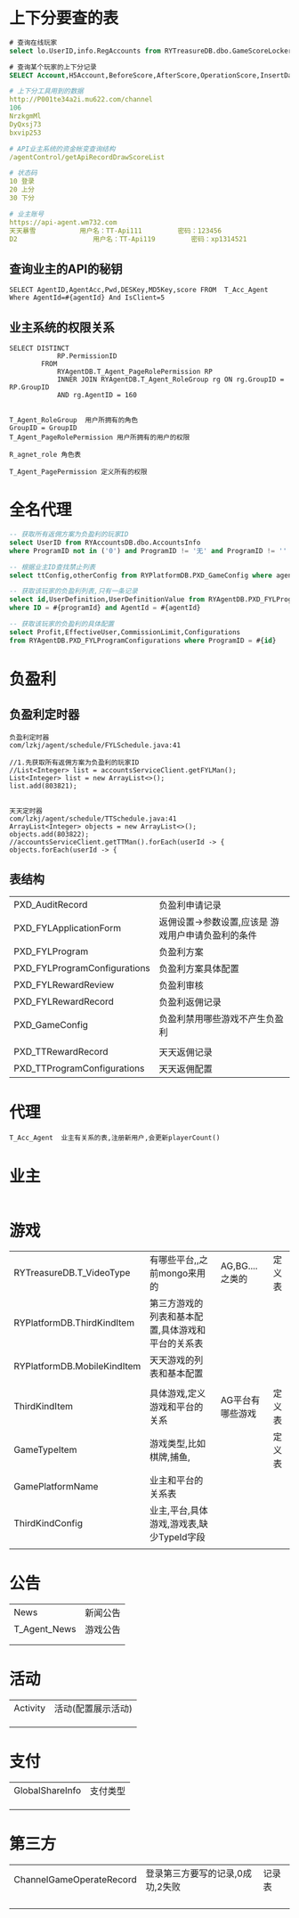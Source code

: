 # 上下分要查的表

```sql
# 查询在线玩家
select lo.UserID,info.RegAccounts from RYTreasureDB.dbo.GameScoreLocker as lo left join RYAccountsDB.dbo.AccountsInfo  as info on info.UserID = lo.UserID

# 查询某个玩家的上下分记录
SELECT Account,H5Account,BeforeScore,AfterScore,OperationScore,InsertDate,OperationDescribe,BeforeWalletScore,AfterWalletScore FROM RYTreasureDB.dbo.Api_RecordDrawScore where H5Account = 'l0c004e4eb' order by InsertDate DESC
```

```yaml
# 上下分工具用到的数据
http://P001te34a2i.mu622.com/channel
106
NrzkgmMl
DyQxsj73
bxvip253

# API业主系统的资金帐变查询结构
/agentControl/getApiRecordDrawScoreList

# 状态码
10 登录
20 上分
30 下分

# 业主账号
https://api-agent.wm732.com
天天暴雪           用户名：TT-Api111         密码：123456
D2                   用户名：TT-Api119         密码：xp1314521
```

## 查询业主的API的秘钥

```
SELECT AgentID,AgentAcc,Pwd,DESKey,MD5Key,score FROM  T_Acc_Agent Where AgentId=#{agentId} And IsClient=5
```



## 业主系统的权限关系

```shell
SELECT DISTINCT
			RP.PermissionID
		FROM
			RYAgentDB.T_Agent_PageRolePermission RP
			INNER JOIN RYAgentDB.T_Agent_RoleGroup rg ON rg.GroupID = RP.GroupID
			AND rg.AgentID = 160


T_Agent_RoleGroup  用户所拥有的角色 
GroupID = GroupID
T_Agent_PageRolePermission 用户所拥有的用户的权限

R_agnet_role 角色表

T_Agent_PagePermission 定义所有的权限
```

# 全名代理

```sql
-- 获取所有返佣方案为负盈利的玩家ID
select UserID from RYAccountsDB.dbo.AccountsInfo
where ProgramID not in ('0') and ProgramID != '无' and ProgramID != '' 

-- 根据业主ID查找禁止列表
select ttConfig,otherConfig from RYPlatformDB.PXD_GameConfig where agentId = 160

-- 获取该玩家的负盈利列表,只有一条记录
select id,UserDefinition,UserDefinitionValue from RYAgentDB.PXD_FYLProgram
where ID = #{programId} and AgentId = #{agentId}

-- 获取该玩家的负盈利的具体配置
select Profit,EffectiveUser,CommissionLimit,Configurations
from RYAgentDB.PXD_FYLProgramConfigurations where ProgramID = #{id}
```

# 负盈利

## 负盈利定时器

```shell
负盈利定时器
com/lzkj/agent/schedule/FYLSchedule.java:41

//1.先获取所有返佣方案为负盈利的玩家ID
//List<Integer> list = accountsServiceClient.getFYLMan();
List<Integer> list = new ArrayList<>();
list.add(803821);


天天定时器
com/lzkj/agent/schedule/TTSchedule.java:41
ArrayList<Integer> objects = new ArrayList<>();
objects.add(803822);
//accountsServiceClient.getTTMan().forEach(userId -> {
objects.forEach(userId -> {
```

## 表结构

|                              |                                                     |
| ---------------------------- | --------------------------------------------------- |
| PXD_AuditRecord              | 负盈利申请记录                                      |
| PXD_FYLApplicationForm       | 返佣设置->参数设置,应该是  游戏用户申请负盈利的条件 |
| PXD_FYLProgram               | 负盈利方案                                          |
| PXD_FYLProgramConfigurations | 负盈利方案具体配置                                  |
| PXD_FYLRewardReview          | 负盈利审核                                          |
| PXD_FYLRewardRecord          | 负盈利返佣记录                                      |
| PXD_GameConfig               | 负盈利禁用哪些游戏不产生负盈利                      |
|                              |                                                     |
| PXD_TTRewardRecord           | 天天返佣记录                                        |
| PXD_TTProgramConfigurations  | 天天返佣配置                                        |



# 代理

```shell
T_Acc_Agent  业主有关系的表,注册新用户,会更新playerCount()
```



# 业主

```shell

```



# 游戏

|                             |                                                   |                  |        |
| --------------------------- | ------------------------------------------------- | ---------------- | ------ |
| RYTreasureDB.T_VideoType    | 有哪些平台,,之前mongo来用的                       | AG,BG....之类的  | 定义表 |
| RYPlatformDB.ThirdKindItem  | 第三方游戏的列表和基本配置,具体游戏和平台的关系表 |                  |        |
| RYPlatformDB.MobileKindItem | 天天游戏的列表和基本配置                          |                  |        |
|                             |                                                   |                  |        |
| ThirdKindItem               | 具体游戏,定义游戏和平台的关系                     | AG平台有哪些游戏 | 定义表 |
| GameTypeItem                | 游戏类型,比如 棋牌,捕鱼,                          |                  | 定义表 |
| GamePlatformName            | 业主和平台的关系表                                |                  |        |
| ThirdKindConfig             | 业主,平台,具体游戏,游戏表,缺少TypeId字段          |                  |        |
|                             |                                                   |                  |        |

# 公告

|              |          |
| ------------ | -------- |
| News         | 新闻公告 |
| T_Agent_News | 游戏公告 |
|              |          |
|              |          |

# 活动

|          |                    |
| -------- | ------------------ |
| Activity | 活动(配置展示活动) |
|          |                    |
|          |                    |
|          |                    |

# 支付

|                 |          |
| --------------- | -------- |
| GlobalShareInfo | 支付类型 |
|                 |          |
|                 |          |
|                 |          |

# 第三方

|                          |                                  |        |
| ------------------------ | -------------------------------- | ------ |
| ChannelGameOperateRecord | 登录第三方要写的记录,0成功,2失败 | 记录表 |
|                          |                                  |        |
|                          |                                  |        |
|                          |                                  |        |
|                          |                                  |        |

